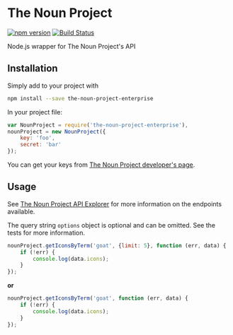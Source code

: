 The Noun Project
================
[![npm version](https://badge.fury.io/js/the-noun-project.svg)](http://badge.fury.io/js/the-noun-project)
[![Build Status](https://travis-ci.org/rosshettel/the-noun-project.svg?branch=master)](https://travis-ci.org/rosshettel/the-noun-project)


Node.js wrapper for The Noun Project's API

Installation
------------
Simply add to your project with
````bash
npm install --save the-noun-project-enterprise
````

In your project file:
````javascript
var NounProject = require('the-noun-project-enterprise'),
nounProject = new NounProject({
    key: 'foo',
    secret: 'bar'
});
````
You can get your keys from [The Noun Project developer's page](https://thenounproject.com/developers/).

Usage
-----
See [The Noun Project API Explorer](http://api.thenounproject.com/explorer) for more information on the endpoints available.

The query string `options` object is optional and can be omitted. See the tests for more information.


````javascript
nounProject.getIconsByTerm('goat', {limit: 5}, function (err, data) {
    if (!err) {
        console.log(data.icons);
    }
});
````
**or**
````javascript
nounProject.getIconsByTerm('goat', function (err, data) {
    if (!err) {
        console.log(data.icons);
    }
});
````
